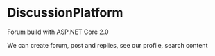 # DiscussionPlatform
Forum build with ASP.NET Core 2.0

We can create forum, post and replies, see our profile, search content
